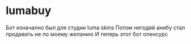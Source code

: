 # lumabuy
Бот изначално был для студии luma skins 
Потом негодяй анибу стал продавать не по моему желанию
И теперь этот бот опенсурс
